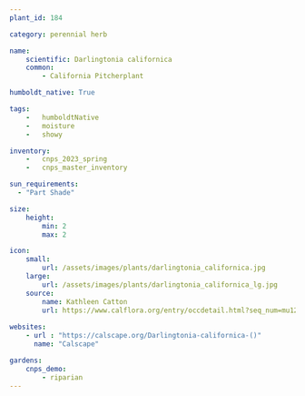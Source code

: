 ```yaml
---
plant_id: 184 

category: perennial herb

name: 
    scientific: Darlingtonia californica 
    common: 
        - California Pitcherplant

humboldt_native: True

tags: 
    -   humboldtNative
    -   moisture
    -   showy 

inventory: 
    -   cnps_2023_spring
    -   cnps_master_inventory

sun_requirements:
  - "Part Shade"

size:
    height: 
        min: 2
        max: 2

icon: 
    small: 
        url: /assets/images/plants/darlingtonia_californica.jpg
    large: 
        url: /assets/images/plants/darlingtonia_californica_lg.jpg
    source:
        name: Kathleen Catton
        url: https://www.calflora.org/entry/occdetail.html?seq_num=mu12737 
 
websites:
    - url : "https://calscape.org/Darlingtonia-californica-()" 
      name: "Calscape"

gardens:
    cnps_demo:
        - riparian
---
```








